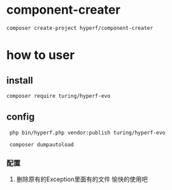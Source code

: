 # component-creater

```
composer create-project hyperf/component-creater
```

# how to user 

## install
```
composer require turing/hyperf-evo
```  

## config

```
 php bin/hyperf.php vendor:publish turing/hyperf-evo
```
```
 composer dumpautoload
```

### 配置
1. 删除原有的Exception里面有的文件 愉快的使用吧